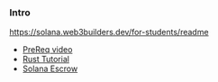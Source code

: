 
### Intro
https://solana.web3builders.dev/for-students/readme

- [PreReq video](https://watch.screencastify.com/v/ILi5DGZIJJV4DgBJLkqm)
- [Rust Tutorial](https://www.youtube.com/watch?v=zF34dRivLOw)
- [Solana Escrow](https://paulx.dev/blog/2021/01/14/programming-on-solana-an-introduction/)
